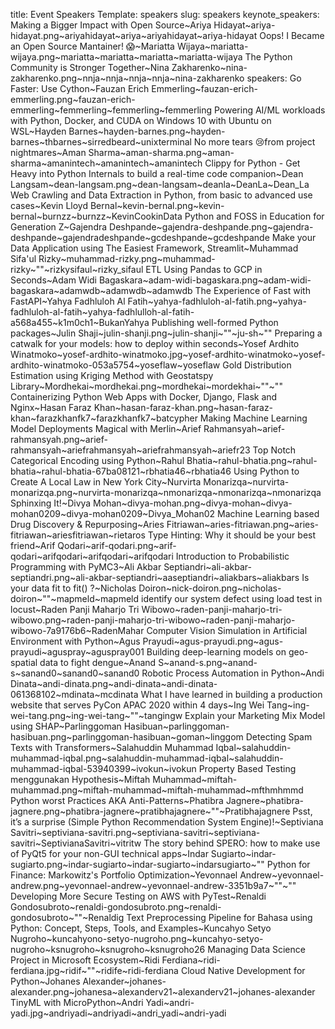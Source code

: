 title: Event Speakers
Template: speakers
slug: speakers
keynote_speakers: Making a Bigger Impact with Open Source~Ariya Hidayat~ariya-hidayat.png~ariyahidayat~ariya~ariyahidayat~ariya-hidayat
    Oops! I Became an Open Source Mantainer! 😱~Mariatta Wijaya~mariatta-wijaya.png~mariatta~mariatta~mariatta~mariatta-wijaya
    The Python Community is Stronger Together~Nina Zakharenko~nina-zakharenko.png~nnja~nnja~nnja~nnja~nina-zakharenko
speakers: Go Faster: Use Cython~Fauzan Erich Emmerling~fauzan-erich-emmerling.png~fauzan-erich-emmerling~femmerling~femmerling~femmerling
    Powering AI/ML workloads with Python, Docker, and CUDA on Windows 10 with Ubuntu on WSL~Hayden Barnes~hayden-barnes.png~hayden-barnes~thbarnes~sirredbeard~unixterminal
    No more tears 😢from project nightmares~Aman Sharma~aman-sharma.png~aman-sharma~amanintech~amanintech~amanintech
    Clippy for Python - Get Heavy into Python Internals to build a real-time code companion~Dean Langsam~dean-langsam.png~dean-langsam~deanla~DeanLa~Dean_La
    Web Crawling and Data Extraction in Python, from basic to advanced use cases~Kevin Lloyd Bernal~kevin-bernal.png~kevin-bernal~burnzz~burnzz~KevinCookinData
    Python and FOSS in Education for Generation Z~Gajendra Deshpande~gajendra-deshpande.png~gajendra-deshpande~gajendradeshpande~gcdeshpande~gcdeshpande
    Make your Data Application using The Easiest Framework, Streamlit~Muhammad Sifa'ul Rizky~muhammad-rizky.png~muhammad-rizky~""~rizkysifaul~rizky_sifaul
    ETL Using Pandas to GCP in Seconds~Adam Widi Bagaskara~adam-widi-bagaskara.png~adam-widi-bagaskara~adamwdb~adamwdb~adamwdb
    The Experience of Fast with FastAPI~Yahya Fadhluloh Al Fatih~yahya-fadhluloh-al-fatih.png~yahya-fadhluloh-al-fatih~yahya-fadhlulloh-al-fatih-a568a455~k1m0ch1~BukanYahya
    Publishing well-formed Python packages~Julin Shaji~julin-shanji.png~julin-shanji~""~ju-sh~""
    Preparing a catwalk for your models: how to deploy within seconds~Yosef Ardhito Winatmoko~yosef-ardhito-winatmoko.jpg~yosef-ardhito-winatmoko~yosef-ardhito-winatmoko-053a5754~yoseflaw~yoseflaw
    Gold Distribution Estimation using Kriging Method with Geostatspy Library~Mordhekai~mordhekai.png~mordhekai~mordekhai~""~""
    Containerizing Python Web Apps with Docker, Django, Flask and Nginx~Hasan Faraz Khan~hasan-faraz-khan.png~hasan-faraz-khan~farazkhanfk7~farazkhanfk7~batcypher
    Making Machine Learning Model Deployments Magical with Merlin~Arief Rahmansyah~arief-rahmansyah.png~arief-rahmansyah~ariefrahmansyah~ariefrahmansyah~ariefr23
    Top Notch Categorical Encoding using Python~Rahul Bhatia~rahul-bhatia.png~rahul-bhatia~rahul-bhatia-67ba08121~rbhatia46~rbhatia46
    Using Python to Create A Local Law in New York City~Nurvirta Monarizqa~nurvirta-monarizqa.png~nurvirta-monarizqa~nmonarizqa~nmonarizqa~nmonarizqa
    Sphinxing It!~Divya Mohan~divya-mohan.png~divya-mohan~divya-mohan0209~divya-mohan0209~Divya_Mohan02
    Machine Learning based Drug Discovery & Repurposing~Aries Fitriawan~aries-fitriawan.png~aries-fitriawan~ariesfitriawan~rietaros
    Type Hinting: Why it should be your best friend~Arif Qodari~arif-qodari.png~arif-qodari~arifqodari~arifqodari~arifqodari
    Introduction to Probabilistic Programming with PyMC3~Ali Akbar Septiandri~ali-akbar-septiandri.png~ali-akbar-septiandri~aaseptiandri~aliakbars~aliakbars
    Is your data fit to fit() ?~Nicholas Doiron~nick-doiron.png~nicholas-doiron~""~mapmeld~mapmeld
    identify our system defect using load test in locust~Raden Panji Maharjo Tri Wibowo~raden-panji-maharjo-tri-wibowo.png~raden-panji-maharjo-tri-wibowo~raden-panji-maharjo-wibowo-7a9176b6~RadenMahar
    Computer Vision Simulation in Artificial Environment with Python~Agus Prayudi~agus-prayudi.png~agus-prayudi~aguspray~aguspray001
    Building deep-learning models on geo-spatial data to fight dengue~Anand S~anand-s.png~anand-s~sanand0~sanand0~sanand0
    Robotic Process Automation in Python~Andi Dinata~andi-dinata.png~andi-dinata~andi-dinata-061368102~mdinata~mcdinata
    What I have learned in building a production website that serves PyCon APAC 2020 within 4 days~Ing Wei Tang~ing-wei-tang.png~ing-wei-tang~""~tangingw
    Explain your Marketing Mix Model using SHAP~Parlinggoman Hasibuan~parlinggoman-hasibuan.png~parlinggoman-hasibuan~goman~linggom
    Detecting Spam Texts with Transformers~Salahuddin Muhammad Iqbal~salahuddin-muhammad-iqbal.png~salahuddin-muhammad-iqbal~salahuddin-muhammad-iqbal-53940399~ivokun~ivokun
    Property Based Testing menggunakan Hypothesis~Miftah Muhammad~miftah-muhammad.png~miftah-muhammad~miftah-muhammad~mfthmhmmd
    Python worst Practices AKA Anti-Patterns~Phatibra Jagnere~phatibra-jagnere.png~phatibra-jagnere~pratibhajagnere~""~Pratibhajagnere
    Psst, it’s a surprise (Simple Python Recommendation System Engine)!~Septiviana Savitri~septiviana-savitri.png~septiviana-savitri~septiviana-savitri~SeptivianaSavitri~vitritw
    The story behind SPERO: how to make use of PyQt5 for your non-GUI technical apps~Indar Sugiarto~indar-sugiarto.png~indar-sugiarto~indar-sugiarto~indarsugiarto~""
    Python for Finance: Markowitz's Portfolio Optimization~Yevonnael Andrew~yevonnael-andrew.png~yevonnael-andrew~yevonnael-andrew-3351b9a7~""~""
    Developing More Secure Testing on AWS with PyTest~Renaldi Gondosubroto~renaldi-gondosubroto.png~renaldi-gondosubroto~""~Renaldig
    Text Preprocessing Pipeline for Bahasa ​​using Python: Concept, Steps, Tools, and Examples~Kuncahyo Setyo Nugroho~kuncahyono-setyo-nugroho.png~kuncahyo-setyo-nugroho~ksnugroho~ksnugroho~ksnugroho26
    Managing Data Science Project in Microsoft Ecosystem~Ridi Ferdiana~ridi-ferdiana.jpg~ridif~""~ridife~ridi-ferdiana
    Cloud Native Development for Python~Johanes Alexander~johanes-alexander.png~johanesa~alexanderv21~alexanderv21~johanes-alexander
    TinyML with MicroPython~Andri Yadi~andri-yadi.jpg~andriyadi~andriyadi~andri_yadi~andri-yadi

<!-- linkedin, github, twitter -->
